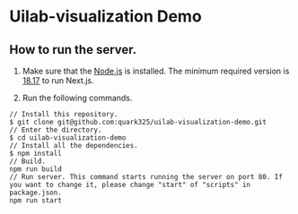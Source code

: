 # Uilab-visualization Demo

## How to run the server.

1. Make sure that the [Node.js](https://nodejs.org/en/download/package-manager) is installed. The minimum required version is [18.17](https://nextjs.org/docs/getting-started/installation) to run Next.js.

2. Run the following commands.
```
// Install this repository.
$ git clone git@github.com:quark325/uilab-visualization-demo.git
// Enter the directory.
$ cd uilab-visualization-demo
// Install all the dependencies.
$ npm install
// Build.
npm run build
// Run server. This command starts running the server on port 80. If you want to change it, please change "start" of "scripts" in package.json.
npm run start
```
